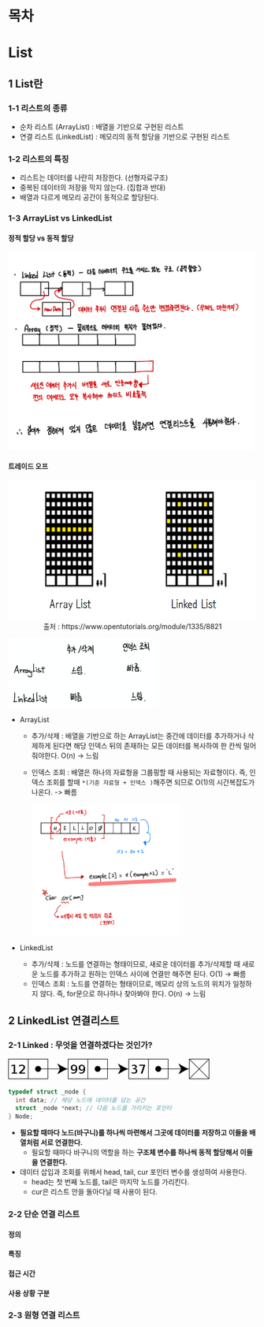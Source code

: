 # 목차











# List



## 1 List란



### 1-1 리스트의 종류

* 순차 리스트 (ArrayList) : 배열을 기반으로 구현된 리스트
* 연결 리스트 (LinkedList) : 메모리의 동적 할당을 기반으로 구현된 리스트



### 1-2 리스트의 특징

* 리스트는 데이터를 나란히 저장한다. (선형자료구조)
* 중복된 데이터의 저장을 막지 않는다. (집합과 반대)
* 배열과 다르게 메모리 공간이 동적으로 할당된다.



### 1-3 ArrayList vs LinkedList



#### 정적 할당 vs 동적 할당

<img src="image/1AE2F049-A960-481A-ACAA-8864BDF88CD5.png" width="500" />



#### 트레이드 오프

<p align="center"><img src="image/2903.png"  /><br>출처 : https://www.opentutorials.org/module/1335/8821</p>

<img src="image/image-20201105160130685.png" width="300" />

* ArrayList

  * 추가/삭제 : 배열을 기반으로 하는 ArrayList는 중간에 데이터를 추가하거나 삭제하게 된다면 해당 인덱스 뒤의 존재하는 모든 데이터를 복사하여 한 칸씩 밀어줘야한다. O(n) -> 느림

  * 인덱스 조회 : 배열은 하나의 자료형을 그룹핑할 때 사용되는 자료형이다. 즉, 인덱스 조회를 할때 `*(기준 자료형 + 인덱스 )`해주면 되므로 O(1)의 시간복잡도가 나온다. -> 빠름

    <img src="image/FE0D425A-81B0-482C-BD12-65D15F8B9774.png" width="300" />

* LinkedList
  * 추가/삭제 : 노드를 연결하는 형태이므로, 새로운 데이터를 추가/삭제할 때 새로운 노드를 추가하고 원하는 인덱스 사이에 연결만 해주면 된다. O(1) -> 빠름
  * 인덱스 조회 : 노드를 연결하는 형태이므로, 메모리 상의 노드의 위치가 일정하지 않다. 즉, for문으로 하나하나 찾아봐야 한다. O(n) -> 느림





## 2 LinkedList 연결리스트



### 2-1 Linked : 무엇을 연결하겠다는 것인가?

![Singly-linked-list.svg](image/408px-Singly-linked-list.svg.png)

```c
typedef struct _node {
  int data; // 해당 노드에 데이터를 담는 공간
  struct _node *next; // 다음 노드를 가리키는 포인터
} Node;
```

* **필요할 때마다 노드(바구니)를 하나씩 마련해서 그곳에 데이터를 저장하고 이들을 배열처럼 서로 연결한다.**
	* 필요할 때마다 바구니의 역할을 하는 **구조체 변수를 하나씩 동적 할당해서 이들을 연결한다.**
* 데이터 삽입과 조회를 위해서 head, tail, cur 포인터 변수를 생성하여 사용한다.
	* head는 첫 번째 노드를, tail은 마지막 노드를 가리킨다.
	* cur은 리스트 안을 돌아다닐 때 사용이 된다.



### 2-2 단순 연결 리스트



#### 정의



#### 특징



#### 접근 시간



#### 사용 상황 구분



### 2-3 원형 연결 리스트




